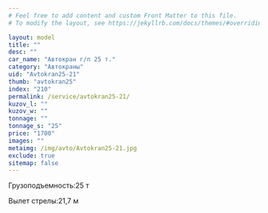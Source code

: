 ```yaml
---
# Feel free to add content and custom Front Matter to this file.
# To modify the layout, see https://jekyllrb.com/docs/themes/#overriding-theme-defaults

layout: model
title: ""
desc: ""
car_name: "Автокран г/п 25 т."
category: "Автокраны"
uid: "Avtokran25-21"
thumb: "avtokran25"
index: "210"
permalink: /service/avtokran25-21/
kuzov_l: ""
kuzov_w: ""
tonnage: ""
tonnage_s: "25"
price: "1700"
images: ""
metaimg: /img/avto/Avtokran25-21.jpg
exclude: true
sitemap: false
---
```


<span>Грузоподъемность:</span><span>25 т</span>

<span>Вылет стрелы:</span><span>21,7 м</span>
